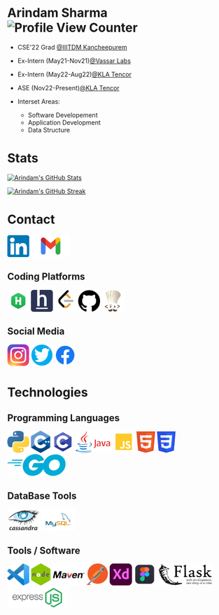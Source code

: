 # Arindam Sharma ![Profile View Counter](https://komarev.com/ghpvc/?username=arindamsharma)

* CSE'22 Grad [@IIITDM Kancheepurem](https://iiitdm.ac.in)
* Ex-Intern (May21-Nov21)[@Vassar Labs](https://vassarlabs.com)
* Ex-Intern (May22-Aug22)[@KLA Tencor](https://kla.com)
* ASE (Nov22-Present)[@KLA Tencor](https://lnw.com)

* Interset Areas:
    * Software Developement
    * Application Development
    * Data Structure

# Stats
[![Arindam's GitHub Stats](https://github-readme-stats.vercel.app/api?username=arindamsharma&theme=blueberry)](https://github.com/anuraghazra/github-readme-stats/tree/master/themes)

[![Arindam's GitHub Streak](https://github-readme-streak-stats.herokuapp.com/?user=arindamsharma&theme=blueberry_duo)](https://github.com/DenverCoder1/github-readme-streak-stats)

<!-- [![Top Langs](https://github-readme-stats.vercel.app/api/top-langs/?username=ArindamSharma&layout=compact)](https://github.com/ArindamSharma/github-readme-stats) -->

<!-- [![Top Langs](https://github-readme-stats.vercel.app/api/top-langs/?username=ArindamSharma&langs_count=8)](https://github.com/ArindamSharma/github-readme-stats) -->

<!-- # Github Contributers
![GitHub Contributors Image](https://contrib.rocks/image?repo=arindamsharma/evolution-using-selection)
 -->

# Contact 
<!-- [![LinkedIn Connect](https://img.shields.io/badge/%20-Connect-black?color=14171A&labelColor=212121&logo=linkedin&logoColor=ffffff)](https://www.linkedin.com/in/arindamsharma18/)  -->

<a href="https://www.linkedin.com/in/arindamsharma18/"><img src="./img/contact/linkedin.png" alt="Python" style="height:50px;"/></a> 
<a href="mailto:arindamsharma1998@gmail.com"><img src="./img/contact/gmail.png" alt="Python" style="height:50px;"/></a>

## Coding Platforms

<a href="https://www.hackerrank.com/ArindamSharma"><img src="./img/contact/hackerrank.png" alt="hackerrank" style="height:50px;"/></a> 
<a href="https://www.hackerearth.com/@ArindamSharma"><img src="./img/contact/hackerearth.png" alt="hackerearth" style="height:50px;"/></a> 
<a href="https://leetcode.com/ArindamSharma/"><img src="./img/contact/leetcode.png" alt="leetcode" style="height:50px;"/></a> 
<a href="https://github.com/ArindamSharma"><img src="./img/contact/github.png" alt="girhub" style="height:50px;"/></a> 
<a href="https://www.codechef.com/users/arindam_s/"><img src="./img/contact/codechef.png" alt="codechef" style="height:50px;"/></a> 

## Social Media

<a href="https://www.instagram.com/arindam__s/"><img src="./img/contact/instagram.png" alt="instagram" style="height:50px;"/></a>
<a href="https://twitter.com/Arindam10400450"><img src="./img/contact/twitter.png" alt="twitter" style="height:50px;"/></a>
<a href="https://www.facebook.com/profile.php?id=100016351571912"><img src="./img/contact/facebook.png" alt="facebook" style="height:50px;"/></a>

# Technologies

## Programming Languages

<a href="#"><img src="./img/skill/python.png" alt="Python" style="height:50px;"/></a>
<a href="#"><img src="./img/skill/c++.png" alt="C++" style="height:50px;"/></a>
<a href="#"><img src="./img/skill/c.png" alt="C" style="height:50px;"/></a>
<a href="#"><img src="./img/skill/java2.png" alt="Java" style="height:50px;"/></a>
<a href="#"><img src="./img/skill/javascript.png" alt="Javascript" style="height:50px;"/></a>
<a href="#"><img src="./img/skill/html.png" alt="HTML" style="height:50px;"/></a>
<a href="#"><img src="./img/skill/css.png" alt="CSS" style="height:50px;"/></a>
<a href="#"><img src="./img/skill/go.png" alt="Go" style="height:50px;"/></a>

## DataBase Tools
<a href="#"><img src="./img/skill/cassandra.png" alt="Cassandra" style="height:50px;"/></a>
<a href="#"><img src="./img/skill/mysql.png" alt="Mysql" style="height:50px;"/></a>

## Tools / Software

<a href="#"><img src="./img/skill/vscode.png" alt="VScode" style="height:50px;"/></a>
<a href="#"><img src="./img/skill/nodejs.png" alt="Nodejs" style="height:50px;"/></a>
<a href="#"><img src="./img/skill/maven.png" alt="Maven" style="height:50px;"/></a>
<a href="#"><img src="./img/skill/postman.png" alt="Postman" style="height:50px;"/></a>
<a href="#"><img src="./img/skill/xd.png" alt="AdobeXD" style="height:50px;"/></a>
<a href="#"><img src="./img/skill/figma.png" alt="Figma" style="height:50px;"/></a>
<a href="#"><img src="./img/skill/flask.png" alt="Flask" style="height:50px;"/></a>
<a href="#"><img src="./img/skill/expressjs.png" alt="Expressjs" style="height:50px;"/></a>

<!--
**ArindamSharma/ArindamSharma** is a ✨ _special_ ✨ repository because its `README.md` (this file) appears on your GitHub profile.

Here are some ideas to get you started:

- 🔭 I’m currently working on ...
- 🌱 I’m currently learning ...
- 👯 I’m looking to collaborate on ...
- 🤔 I’m looking for help with ...
- 💬 Ask me about ...
- 📫 How to reach me: ...
- 😄 Pronouns: ...
- ⚡ Fun fact: ...
-->

<!-- ## 😂 Here is a random joke that'll make you laugh!
![Jokes Card](https://readme-jokes.vercel.app/api) -->


